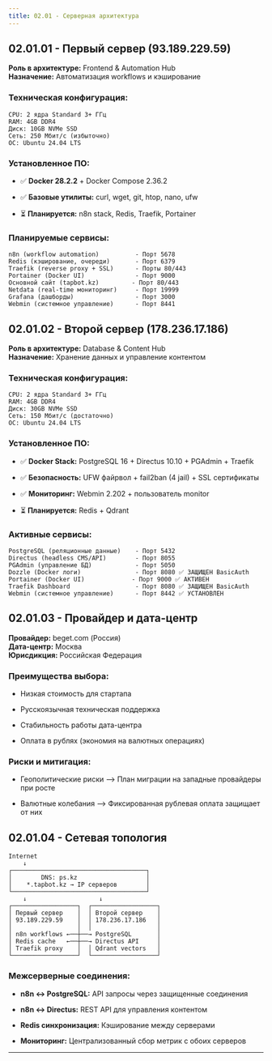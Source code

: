 ```yaml
---
title: 02.01 - Серверная архитектура
---
```


## 02\.01.01 - Первый сервер (93.189.229.59)

**Роль в архитектуре:** Frontend & Automation Hub\
**Назначение:** Автоматизация workflows и кэширование

### Техническая конфигурация:

```
CPU: 2 ядра Standard 3+ ГГц
RAM: 4GB DDR4
Диск: 10GB NVMe SSD
Сеть: 250 Мбит/с (избыточно)
ОС: Ubuntu 24.04 LTS
```

### Установленное ПО:

-  ✅ **Docker 28.2.2** + Docker Compose 2.36.2

-  ✅ **Базовые утилиты:** curl, wget, git, htop, nano, ufw

-  ⏳ **Планируется:** n8n stack, Redis, Traefik, Portainer

### Планируемые сервисы:

```
n8n (workflow automation)          - Порт 5678
Redis (кэширование, очереди)       - Порт 6379
Traefik (reverse proxy + SSL)      - Порты 80/443
Portainer (Docker UI)              - Порт 9000
Основной сайт (tapbot.kz)         - Порт 80/443
Netdata (real-time мониторинг)     - Порт 19999
Grafana (дашборды)                 - Порт 3000
Webmin (системное управление)      - Порт 8441
```

## 02\.01.02 - Второй сервер (178.236.17.186)

**Роль в архитектуре:** Database & Content Hub\
**Назначение:** Хранение данных и управление контентом

### Техническая конфигурация:

```
CPU: 2 ядра Standard 3+ ГГц
RAM: 4GB DDR4
Диск: 30GB NVMe SSD
Сеть: 150 Мбит/с (достаточно)
ОС: Ubuntu 24.04 LTS
```

### Установленное ПО:

-  ✅ **Docker Stack:** PostgreSQL 16 + Directus 10.10 + PGAdmin + Traefik

-  ✅ **Безопасность:** UFW файрвол + fail2ban (4 jail) + SSL сертификаты

-  ✅ **Мониторинг:** Webmin 2.202 + пользователь monitor

-  ⏳ **Планируется:** Redis + Qdrant

### Активные сервисы:

```
PostgreSQL (реляционные данные)    - Порт 5432
Directus (headless CMS/API)        - Порт 8055
PGAdmin (управление БД)            - Порт 5050
Dozzle (Docker логи)               - Порт 8080 ✅ ЗАЩИЩЕН BasicAuth
Portainer (Docker UI)             - Порт 9000 ✅ АКТИВЕН
Traefik Dashboard                  - Порт 8080 ✅ ЗАЩИЩЕН BasicAuth
Webmin (системное управление)      - Порт 8442 ✅ УСТАНОВЛЕН
```

## 02\.01.03 - Провайдер и дата-центр

**Провайдер:** beget.com (Россия)\
**Дата-центр:** Москва\
**Юрисдикция:** Российская Федерация

### Преимущества выбора:

-  Низкая стоимость для стартапа

-  Русскоязычная техническая поддержка

-  Стабильность работы дата-центра

-  Оплата в рублях (экономия на валютных операциях)

### Риски и митигация:

-  Геополитические риски --> План миграции на западные провайдеры при росте

-  Валютные колебания --> Фиксированная рублевая оплата защищает от них

## 02\.01.04 - Сетевая топология

```
Internet
    ↓
┌─────────────────────────────────────┐
│        DNS: ps.kz                   │
│    *.tapbot.kz → IP серверов        │
└─────────────────────────────────────┘
    ↓                    ↓
┌──────────────────┐  ┌──────────────────┐
│ Первый сервер    │  │ Второй сервер    │
│ 93.189.229.59    │  │ 178.236.17.186   │
│                  │  │                  │
│ n8n workflows ←──┼──→ PostgreSQL       │
│ Redis cache   ←──┼──→ Directus API     │
│ Traefik proxy    │  │ Qdrant vectors   │
└──────────────────┘  └──────────────────┘
```

### Межсерверные соединения:

-  **n8n ↔ PostgreSQL:** API запросы через защищенные соединения

-  **n8n ↔ Directus:** REST API для управления контентом

-  **Redis синхронизация:** Кэширование между серверами

-  **Мониторинг:** Централизованный сбор метрик с обоих серверов

---